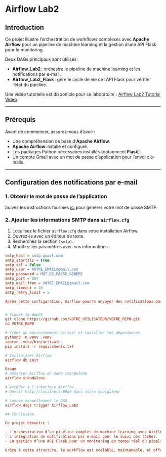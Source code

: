 # Airflow Lab2


## Introduction
Ce projet illustre l’orchestration de workflows complexes avec **Apache Airflow** pour un pipeline de machine learning et la gestion d’une API Flask pour le monitoring.

Deux DAGs principaux sont utilisés :

- **Airflow_Lab2** : orchestre le pipeline de machine learning et les notifications par e-mail.  
- **Airflow_Lab2_Flask** : gère le cycle de vie de l’API Flask pour vérifier l’état du pipeline.

Une vidéo tutorielle est disponible pour ce laboratoire : [Airflow Lab2 Tutorial Video](lien_vers_la_video)

---

## Prérequis
Avant de commencer, assurez-vous d’avoir :  

- Une compréhension de base d’**Apache Airflow**.  
- **Apache Airflow** installé et configuré.  
- Les packages Python nécessaires installés (notamment **Flask**).  
- Un compte Gmail avec un mot de passe d’application pour l’envoi d’e-mails.  

---

## Configuration des notifications par e-mail

### 1. Obtenir le mot de passe de l’application
Suivez les instructions fournies [ici](lien) pour générer votre mot de passe SMTP.

### 2. Ajouter les informations SMTP dans `airflow.cfg`
1. Localisez le fichier `airflow.cfg` dans votre installation Airflow.  
2. Ouvrez-le avec un éditeur de texte.  
3. Recherchez la section `[smtp]`.  
4. Modifiez les paramètres avec vos informations :

```ini
smtp_host = smtp.gmail.com
smtp_starttls = True
smtp_ssl = False
smtp_user = VOTRE_EMAIL@gmail.com
smtp_password = MOT_DE_PASSE_GENERÉ
smtp_port = 587
smtp_mail_from = VOTRE_EMAIL@gmail.com
smtp_timeout = 30
smtp_retry_limit = 5

Après cette configuration, Airflow pourra envoyer des notifications par e-mail.


# Cloner le dépôt
git clone https://github.com/VOTRE_UTILISATEUR/VOTRE_REPO.git
cd VOTRE_REPO

# Créer un environnement virtuel et installer les dépendances
python3 -m venv .venv
source .venv/bin/activate
pip install -r requirements.txt

# Initialiser Airflow
airflow db init

Usage
# Démarrer Airflow en mode standalone
airflow standalone

# Accéder à l'interface Airflow
# Ouvrir http://localhost:8080 dans votre navigateur

# Lancer manuellement le DAG
airflow dags trigger Airflow_Lab2

## Conclusion

Ce projet démontre :

- L’orchestration d’un pipeline complet de machine learning avec Airflow.
- L’intégration de notifications par e-mail pour le suivi des tâches.
- La gestion d’une API Flask pour un monitoring en temps réel du pipeline.

Grâce à cette structure, le workflow est scalable, maintenable, et offre une visibilité proactive sur les performances du pipeline.

